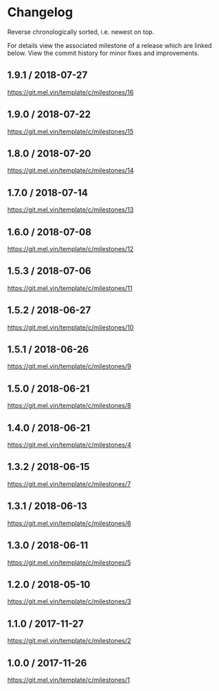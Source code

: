 # Changelog

Reverse chronologically sorted, i.e. newest on top.

For details view the associated milestone of a release which are linked below.
View the commit history for minor fixes and improvements.

## 1.9.1 / 2018-07-27

https://git.mel.vin/template/c/milestones/16

## 1.9.0 / 2018-07-22

https://git.mel.vin/template/c/milestones/15

## 1.8.0 / 2018-07-20

https://git.mel.vin/template/c/milestones/14

## 1.7.0 / 2018-07-14

https://git.mel.vin/template/c/milestones/13

## 1.6.0 / 2018-07-08

https://git.mel.vin/template/c/milestones/12

## 1.5.3 / 2018-07-06

https://git.mel.vin/template/c/milestones/11

## 1.5.2 / 2018-06-27

https://git.mel.vin/template/c/milestones/10

## 1.5.1 / 2018-06-26

https://git.mel.vin/template/c/milestones/9

## 1.5.0 / 2018-06-21

https://git.mel.vin/template/c/milestones/8

## 1.4.0 / 2018-06-21

https://git.mel.vin/template/c/milestones/4

## 1.3.2 / 2018-06-15

https://git.mel.vin/template/c/milestones/7

## 1.3.1 / 2018-06-13

https://git.mel.vin/template/c/milestones/6

## 1.3.0 / 2018-06-11

https://git.mel.vin/template/c/milestones/5

## 1.2.0 / 2018-05-10

https://git.mel.vin/template/c/milestones/3

## 1.1.0 / 2017-11-27

https://git.mel.vin/template/c/milestones/2

## 1.0.0 / 2017-11-26

https://git.mel.vin/template/c/milestones/1
